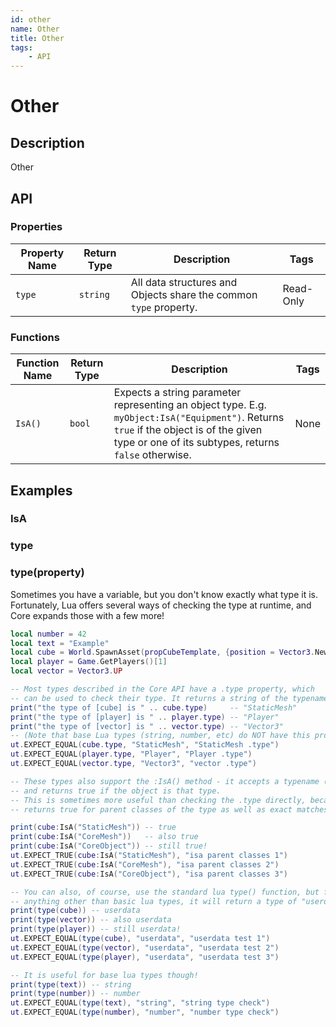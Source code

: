 ```yaml
---
id: other
name: Other
title: Other
tags:
    - API
---
```


# Other

## Description

Other

## API

### Properties

| Property Name | Return Type | Description | Tags |
| -------- | ----------- | ----------- | ---- |
| `type` | `string` | All data structures and Objects share the common `type` property. | Read-Only |

### Functions

| Function Name | Return Type | Description | Tags |
| -------- | ----------- | ----------- | ---- |
| `IsA()` | `bool` | Expects a string parameter representing an object type. E.g. `myObject:IsA("Equipment")`. Returns `true` if the object is of the given type or one of its subtypes, returns `false` otherwise. | None |

## Examples

### IsA

### type

### type(property)

Sometimes you have a variable, but you don't know exactly what type it is. Fortunately, Lua offers several ways of checking the type at runtime, and Core expands those with a few more!

```lua
local number = 42
local text = "Example"
local cube = World.SpawnAsset(propCubeTemplate, {position = Vector3.New(1000, 0, 300) })
local player = Game.GetPlayers()[1]
local vector = Vector3.UP

-- Most types described in the Core API have a .type property, which
-- can be used to check their type. It returns a string of the typename.
print("the type of [cube] is " .. cube.type)     -- "StaticMesh"
print("the type of [player] is " .. player.type) -- "Player"
print("the type of [vector] is " .. vector.type) -- "Vector3"
-- (Note that base Lua types (string, number, etc) do NOT have this property!)
ut.EXPECT_EQUAL(cube.type, "StaticMesh", "StaticMesh .type")
ut.EXPECT_EQUAL(player.type, "Player", "Player .type")
ut.EXPECT_EQUAL(vector.type, "Vector3", "vector .type")

-- These types also support the :IsA() method - it accepts a typename (as a string)
-- and returns true if the object is that type.
-- This is sometimes more useful than checking the .type directly, because :IsA()
-- returns true for parent classes of the type as well as exact matches:

print(cube:IsA("StaticMesh")) -- true
print(cube:IsA("CoreMesh"))   -- also true
print(cube:IsA("CoreObject")) -- still true!
ut.EXPECT_TRUE(cube:IsA("StaticMesh"), "isa parent classes 1")
ut.EXPECT_TRUE(cube:IsA("CoreMesh"), "isa parent classes 2")
ut.EXPECT_TRUE(cube:IsA("CoreObject"), "isa parent classes 3")

-- You can also, of course, use the standard lua type() function, but for
-- anything other than basic lua types, it will return a type of "userdata".
print(type(cube)) -- userdata
print(type(vector)) -- also userdata
print(type(player)) -- still userdata!
ut.EXPECT_EQUAL(type(cube), "userdata", "userdata test 1")
ut.EXPECT_EQUAL(type(vector), "userdata", "userdata test 2")
ut.EXPECT_EQUAL(type(player), "userdata", "userdata test 3")

-- It is useful for base lua types though!
print(type(text)) -- string
print(type(number)) -- number
ut.EXPECT_EQUAL(type(text), "string", "string type check")
ut.EXPECT_EQUAL(type(number), "number", "number type check")
```
